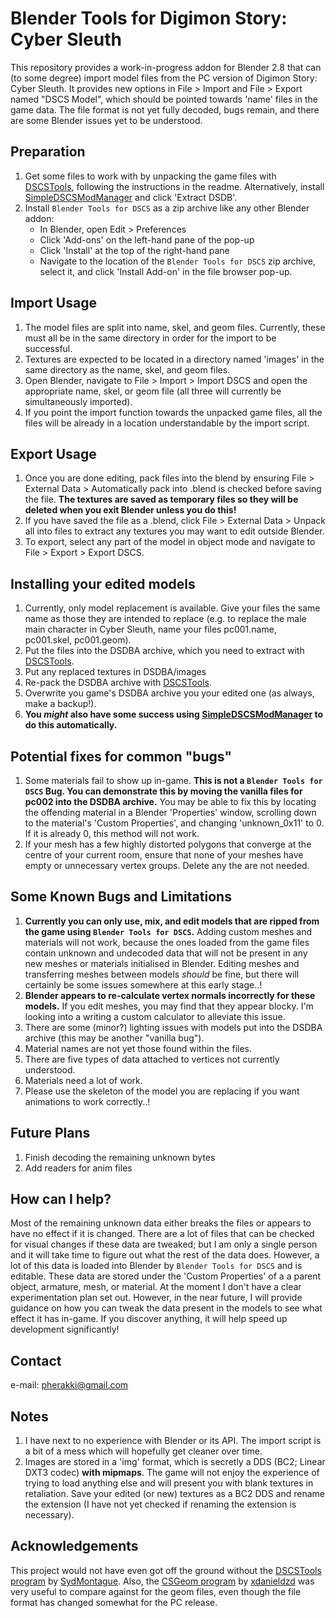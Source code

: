 # Blender Tools for Digimon Story: Cyber Sleuth
This repository provides a work-in-progress addon for Blender 2.8 that can (to some degree) import model files from the PC version of Digimon Story: Cyber Sleuth. It provides new options in File > Import and File > Export named "DSCS Model", which should be pointed towards 'name' files in the game data. The file format is not yet fully decoded, bugs remain, and there are some Blender issues yet to be understood.

## Preparation
1. Get some files to work with by unpacking the game files with [DSCSTools](https://github.com/SydMontague/DSCSTools), following the instructions in the readme. Alternatively, install [SimpleDSCSModManager](https://github.com/Pherakki/SimpleDSCSModManager) and click 'Extract DSDB'.
2. Install `Blender Tools for DSCS` as a zip archive like any other Blender addon:
    * In Blender, open Edit > Preferences
    * Click 'Add-ons' on the left-hand pane of the pop-up
    * Click 'Install' at the top of the right-hand pane
    * Navigate to the location of the `Blender Tools for DSCS` zip archive, select it, and click 'Install Add-on' in the file browser pop-up.

## Import Usage
1. The model files are split into name, skel, and geom files. Currently, these must all be in the same directory in order for the import to be successful.
2. Textures are expected to be located in a directory named 'images' in the same directory as the name, skel, and geom files.
3. Open Blender, navigate to File > Import > Import DSCS and open the appropriate name, skel, or geom file (all three will currently be simultaneously imported).
4. If you point the import function towards the unpacked game files, all the files will be already in a location understandable by the import script.

## Export Usage
1. Once you are done editing, pack files into the blend by ensuring File > External Data > Automatically pack into .blend is checked before saving the file. **The textures are saved as temporary files so they will be deleted when you exit Blender unless you do this!**
2. If you have saved the file as a .blend, click File > External Data > Unpack all into files to extract any textures you may want to edit outside Blender.
3. To export, select any part of the model in object mode and navigate to File > Export > Export DSCS.

## Installing your edited models
1. Currently, only model replacement is available. Give your files the same name as those they are intended to replace (e.g. to replace the male main character in Cyber Sleuth, name your files pc001.name, pc001.skel, pc001.geom).
2. Put the files into the DSDBA archive, which you need to extract with [DSCSTools](https://github.com/SydMontague/DSCSTools).
3. Put any replaced textures in DSDBA/images
4. Re-pack the DSDBA archive with [DSCSTools](https://github.com/SydMontague/DSCSTools).
5. Overwrite you game's DSDBA archive you your edited one (as always, make a backup!).
4. **You *might* also have some success using [SimpleDSCSModManager](https://github.com/Pherakki/SimpleDSCSModManager) to do this automatically.**

## Potential fixes for common "bugs"
1. Some materials fail to show up in-game. **This is not a `Blender Tools for DSCS` Bug. You can demonstrate this by moving the vanilla files for pc002 into the DSDBA archive.** You may be able to fix this by locating the offending material in a Blender 'Properties' window, scrolling down to the material's 'Custom Properties', and changing 'unknown_0x11' to 0. If it is already 0, this method will not work.
2. If your mesh has a few highly distorted polygons that converge at the centre of your current room, ensure that none of your meshes have empty or unnecessary vertex groups. Delete any the are not needed.

## Some Known Bugs and Limitations
1. **Currently you can only use, mix, and edit models that are ripped from the game using `Blender Tools for DSCS`.** Adding custom meshes and materials will not work, because the ones loaded from the game files contain unknown and undecoded data that will not be present in any new meshes or materials initialised in Blender. Editing meshes and transferring meshes between models *should* be fine, but there will certainly be some issues somewhere at this early stage..!
2. **Blender appears to re-calculate vertex normals incorrectly for these models.** If you edit meshes, you may find that they appear blocky. I'm looking into a writing a custom calculator to alleviate this issue.
3. There are some (minor?) lighting issues with models put into the DSDBA archive (this may be another "vanilla bug").
4. Material names are not yet those found within the files.
5. There are five types of data attached to vertices not currently understood.
6. Materials need a lot of work.
7. Please use the skeleton of the model you are replacing if you want animations to work correctly..!

## Future Plans
1. Finish decoding the remaining unknown bytes
3. Add readers for anim files

## How can I help?
Most of the remaining unknown data either breaks the files or appears to have no effect if it is changed. There are a lot of files that can be checked for visual changes if these data are tweaked; but I am only a single person and it will take time to figure out what the rest of the data does. However, a lot of this data is loaded into Blender by `Blender Tools for DSCS` and is editable. These data are stored under the 'Custom Properties' of a a parent object, armature, mesh, or material. At the moment I don't have a clear experimentation plan set out. However, in the near future, I will provide guidance on how you can tweak the data present in the models to see what effect it has in-game. If you discover anything, it will help speed up development significantly!

## Contact
e-mail: pherakki@gmail.com

## Notes
1. I have next to no experience with Blender or its API. The import script is a bit of a mess which will hopefully get cleaner over time.
2. Images are stored in a 'img' format, which is secretly a DDS (BC2; Linear DXT3 codec) **with mipmaps**. The game will not enjoy the experience of trying to load anything else and will present you with blank textures in retaliation. Save your edited (or new) textures as a BC2 DDS and rename the extension (I have not yet checked if renaming the extension is necessary).

## Acknowledgements
This project would not have even got off the ground without the [DSCSTools program](https://github.com/SydMontague/DSCSTools) by [SydMontague](https://github.com/SydMontague). Also, the [CSGeom program](https://github.com/xdanieldzd/CSGeom) by [xdanieldzd](https://github.com/xdanieldzd) was very useful to compare against for the geom files, even though the file format has changed somewhat for the PC release.
